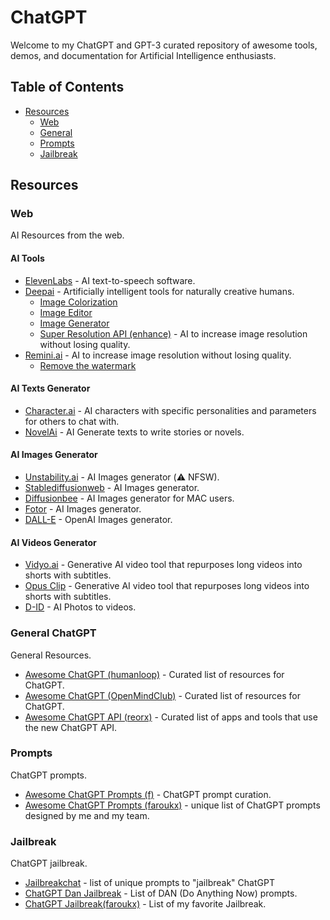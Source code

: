 # ChatGPT
Welcome to my ChatGPT and GPT-3 curated repository of awesome tools, demos, and documentation for Artificial Intelligence enthusiasts.


## Table of Contents
- [Resources](#Resources)
  - [Web](#Web) 
  - [General](#General) 
  - [Prompts](#Prompts) 
  - [Jailbreak](#Jailbreak) 


## Resources

### Web
AI Resources from the web.

#### AI Tools
- [ElevenLabs](https://beta.elevenlabs.io/speech-synthesis) - AI text-to-speech software. 
- [Deepai](https://deepai.org/) - Artificially intelligent tools for naturally creative humans.
  -  [Image Colorization](https://deepai.org/machine-learning-model/colorizer)
  -  [Image Editor](https://deepai.org/machine-learning-model/image-editor)
  -  [Image Generator](https://deepai.org/machine-learning-model/text2img)
  -  [Super Resolution API (enhance)](https://deepai.org/machine-learning-model/torch-srgan) - AI to increase image resolution without losing quality.
- [Remini.ai](https://app.remini.ai/) - AI to increase image resolution without losing quality.  
  - [Remove the watermark](https://www.watermarkremover.io/fr/upload)

#### AI Texts Generator
- [Character.ai](https://beta.character.ai/) - AI characters with specific personalities and parameters for others to chat with.
- [NovelAi](https://novelai.net/stories) - AI Generate texts to write stories or novels.

#### AI Images Generator
- [Unstability.ai](https://www.unstability.ai/) - AI Images generator (⚠️ NFSW).
- [Stablediffusionweb](https://stablediffusionweb.com/) - AI Images generator.
- [Diffusionbee](https://diffusionbee.com/) - AI Images generator for MAC users.
- [Fotor](https://www.fotor.com/images/create) - AI Images generator.
- [DALL-E](https://labs.openai.com/) - OpenAI Images generator.

#### AI Videos Generator
- [Vidyo.ai](https://app.vidyo.ai/) -  Generative AI video tool that repurposes long videos into shorts with subtitles.
- [Opus Clip](https://clip.opus.pro/) - Generative AI video tool that repurposes long videos into shorts with subtitles.
- [D-ID](https://www.d-id.com/) - AI Photos to videos.


### General ChatGPT
General Resources.

- [Awesome ChatGPT (humanloop)](https://github.com/humanloop/awesome-chatgpt) - Curated list of resources for ChatGPT.
- [Awesome ChatGPT (OpenMindClub)](https://github.com/OpenMindClub/awesome-chatgpt) - Curated list of resources for ChatGPT.
- [Awesome ChatGPT API (reorx)](https://github.com/reorx/awesome-chatgpt-api/) - Curated list of apps and tools that use the new ChatGPT API.

### Prompts
ChatGPT prompts.

- [Awesome ChatGPT Prompts (f)](https://github.com/f/awesome-chatgpt-prompts) - ChatGPT prompt curation.
- [Awesome ChatGPT Prompts (faroukx)](https://github.com/faroukx/chatgpt-artificial-intelligence/blob/main/chatgpt-prompts.md) - unique list of ChatGPT prompts designed by me and my team.

### Jailbreak
ChatGPT jailbreak.

- [Jailbreakchat](https://www.jailbreakchat.com/) - list of unique prompts to "jailbreak" ChatGPT
- [ChatGPT Dan Jailbreak](https://gist.github.com/coolaj86/6f4f7b30129b0251f61fa7baaa881516#file-chatgpt-dan-jailbreak-md) - List of DAN (Do Anything Now) prompts.
- [ChatGPT Jailbreak(faroukx)](https://github.com/faroukx/chatgpt-artificial-intelligence/blob/main/chatgpt-jailbreak.md) - List of my favorite Jailbreak.
